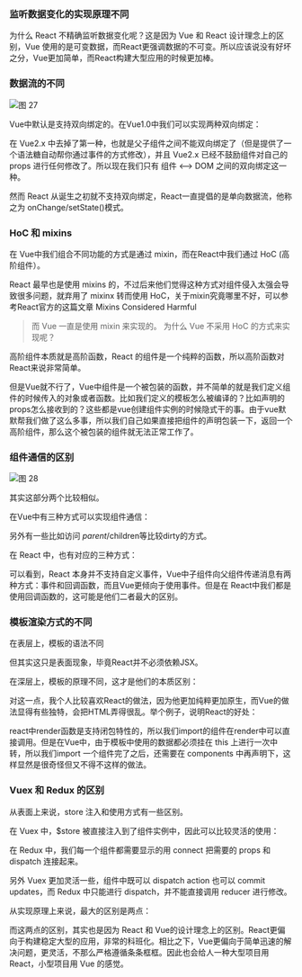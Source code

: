 ### 监听数据变化的实现原理不同

为什么 React 不精确监听数据变化呢？这是因为 Vue 和 React 设计理念上的区别，Vue 使用的是可变数据，而React更强调数据的不可变。所以应该说没有好坏之分，Vue更加简单，而React构建大型应用的时候更加棒。

### 数据流的不同

![图 27](https://wongabner.coding.net/p/picgo/d/mdimg/git/raw/master/2021-03-23-19-20-12.png)  

Vue中默认是支持双向绑定的。在Vue1.0中我们可以实现两种双向绑定：

在 Vue2.x 中去掉了第一种，也就是父子组件之间不能双向绑定了（但是提供了一个语法糖自动帮你通过事件的方式修改），并且 Vue2.x 已经不鼓励组件对自己的 props 进行任何修改了。所以现在我们只有 组件 <–> DOM 之间的双向绑定这一种。

然而 React 从诞生之初就不支持双向绑定，React一直提倡的是单向数据流，他称之为 onChange/setState()模式。

### HoC 和 mixins

在 Vue中我们组合不同功能的方式是通过 mixin，而在React中我们通过 HoC (高阶组件）。

React 最早也是使用 mixins 的，不过后来他们觉得这种方式对组件侵入太强会导致很多问题，就弃用了 mixinx 转而使用 HoC，关于mixin究竟哪里不好，可以参考React官方的这篇文章 Mixins Considered Harmful

> 而 Vue 一直是使用 mixin 来实现的。
为什么 Vue 不采用 HoC 的方式来实现呢？

高阶组件本质就是高阶函数，React 的组件是一个纯粹的函数，所以高阶函数对React来说非常简单。

但是Vue就不行了，Vue中组件是一个被包装的函数，并不简单的就是我们定义组件的时候传入的对象或者函数。比如我们定义的模板怎么被编译的？比如声明的props怎么接收到的？这些都是vue创建组件实例的时候隐式干的事。由于vue默默帮我们做了这么多事，所以我们自己如果直接把组件的声明包装一下，返回一个高阶组件，那么这个被包装的组件就无法正常工作了。

### 组件通信的区别

![图 28](https://wongabner.coding.net/p/picgo/d/mdimg/git/raw/master/2021-03-23-19-20-28.png)  

其实这部分两个比较相似。

在Vue中有三种方式可以实现组件通信：

另外有一些比如访问 $parent/$children等比较dirty的方式。

在 React 中，也有对应的三种方式：

可以看到，React 本身并不支持自定义事件，Vue中子组件向父组件传递消息有两种方式：事件和回调函数，而且Vue更倾向于使用事件。但是在 React中我们都是使用回调函数的，这可能是他们二者最大的区别。

### 模板渲染方式的不同

在表层上，模板的语法不同

但其实这只是表面现象，毕竟React并不必须依赖JSX。

在深层上，模板的原理不同，这才是他们的本质区别：

对这一点，我个人比较喜欢React的做法，因为他更加纯粹更加原生，而Vue的做法显得有些独特，会把HTML弄得很乱。举个例子，说明React的好处：

react中render函数是支持闭包特性的，所以我们import的组件在render中可以直接调用。但是在Vue中，由于模板中使用的数据都必须挂在 this 上进行一次中转，所以我们import 一个组件完了之后，还需要在 components 中再声明下，这样显然是很奇怪但又不得不这样的做法。

### Vuex 和 Redux 的区别

从表面上来说，store 注入和使用方式有一些区别。

在 Vuex 中，$store 被直接注入到了组件实例中，因此可以比较灵活的使用：

在 Redux 中，我们每一个组件都需要显示的用 connect 把需要的 props 和 dispatch 连接起来。

另外 Vuex 更加灵活一些，组件中既可以 dispatch action 也可以 commit updates，而 Redux 中只能进行 dispatch，并不能直接调用 reducer 进行修改。

从实现原理上来说，最大的区别是两点：

而这两点的区别，其实也是因为 React 和 Vue的设计理念上的区别。React更偏向于构建稳定大型的应用，非常的科班化。相比之下，Vue更偏向于简单迅速的解决问题，更灵活，不那么严格遵循条条框框。因此也会给人一种大型项目用React，小型项目用 Vue 的感觉。